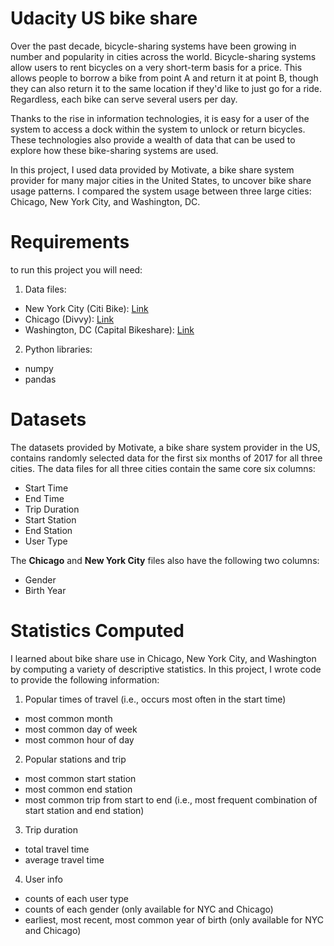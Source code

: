 # Udacity US bike share
Over the past decade, bicycle-sharing systems have been growing in number and popularity in cities across the world. Bicycle-sharing systems allow users to rent bicycles on a very short-term basis for a price. This allows people to borrow a bike from point A and return it at point B, though they can also return it to the same location if they'd like to just go for a ride. Regardless, each bike can serve several users per day.

Thanks to the rise in information technologies, it is easy for a user of the system to access a dock within the system to unlock or return bicycles. These technologies also provide a wealth of data that can be used to explore how these bike-sharing systems are used.

In this project, I used data provided by Motivate, a bike share system provider for many major cities in the United States, to uncover bike share usage patterns. I compared the system usage between three large cities: Chicago, New York City, and Washington, DC.

# Requirements
to run this project you will need:
1. Data files:
  * New York City (Citi Bike): [Link](https://www.citibikenyc.com/system-data)
  * Chicago (Divvy): [Link](https://www.divvybikes.com/system-data)
  * Washington, DC (Capital Bikeshare): [Link](https://www.capitalbikeshare.com/system-data)
2. Python libraries:
  * numpy
  * pandas

# Datasets
The datasets provided by Motivate, a bike share system provider in the US, contains randomly selected data for the first six months of 2017 for all three cities. The data files for all three cities contain the same core six columns:

* Start Time
* End Time
* Trip Duration
* Start Station
* End Station
* User Type

The **Chicago** and **New York City** files also have the following two columns:
* Gender
* Birth Year

# Statistics Computed
I learned about bike share use in Chicago, New York City, and Washington by computing a variety of descriptive statistics. In this project, I wrote code to provide the following information:

1. Popular times of travel (i.e., occurs most often in the start time)
  * most common month
  * most common day of week
  * most common hour of day
  
2. Popular stations and trip
  * most common start station
  * most common end station
  * most common trip from start to end (i.e., most frequent combination of start station and end station)

3. Trip duration
  * total travel time
  * average travel time
  
4. User info
  * counts of each user type
  * counts of each gender (only available for NYC and Chicago)
  * earliest, most recent, most common year of birth (only available for NYC and Chicago)
